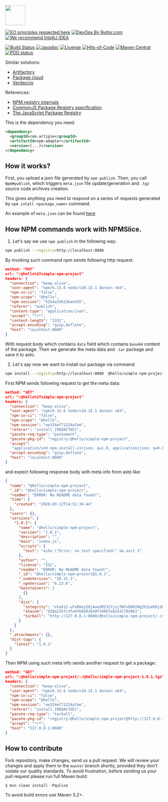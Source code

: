 <img src="https://www.artipie.com/logo.svg" width="64px" height="64px"/>

[![EO principles respected here](https://www.elegantobjects.org/badge.svg)](https://www.elegantobjects.org)
[![DevOps By Rultor.com](http://www.rultor.com/b/artipie/npm-adapter)](http://www.rultor.com/p/artipie/npm-adapter)
[![We recommend IntelliJ IDEA](https://www.elegantobjects.org/intellij-idea.svg)](https://www.jetbrains.com/idea/)

[![Build Status](https://img.shields.io/travis/artipie/npm-adapter/master.svg)](https://travis-ci.org/artipie/npm-adapter)
[![Javadoc](http://www.javadoc.io/badge/com.artipie/npm-adapter.svg)](http://www.javadoc.io/doc/com.artipie/npm-adapter)
[![License](https://img.shields.io/badge/license-MIT-green.svg)](https://github.com/artipie/npm-adapter/blob/master/LICENSE.txt)
[![Hits-of-Code](https://hitsofcode.com/github/artipie/npm-adapter)](https://hitsofcode.com/view/github/artipie/npm-adapter)
[![Maven Central](https://img.shields.io/maven-central/v/com.artipie/npm-adapter.svg)](https://maven-badges.herokuapp.com/maven-central/com.artipie/npm-adapter)
[![PDD status](http://www.0pdd.com/svg?name=yegor256/npm-files)](http://www.0pdd.com/p?name=yegor256/npm-files)

Similar solutions:

   * [Artifactory](https://www.jfrog.com/confluence/display/RTF/npm+Registry)
   * [Package cloud](https://packagecloud.io/docs#node_npm)
   * [Verdaccio](https://github.com/verdaccio/verdaccio)

References:

   * [NPM registry internals](https://blog.packagecloud.io/eng/2018/01/24/npm-registry-internals/)
   * [CommonJS Package Registry specification](http://wiki.commonjs.org/wiki/Packages/Registry)
   * [The JavaScript Package Registry](https://docs.npmjs.com/misc/registry)

This is the dependency you need:

```xml
<dependency>
  <groupId>com.artipie</groupId>
  <artifactId>npm-adapter</artifactId>
  <version>[...]</version>
</dependency>
```

## How it works?

First, you upload a json file generated by `npm publish`. Then,
you call `Npm#publish`, which triggers `meta.json` file update/generation and `.tgz` source code archives creation.

This gives anything you need to respond on a series of requests generated by `npm intall <package_name>` command.

An example of `meta.json` can be found [here](https://registry.npmjs.org/axios)

## How NPM commands work with NPMSlice.

1. Let's say we use `npm publish` in the following way:

```bash
npm publish --registry=http://localhost:8080
```

By invoking such command npm sends following http request:

```json
method: "PUT"
url: "/@hello%2fsimple-npm-project"
headers: { 
  "connection": "keep-alive",
  "user-agent": "npm/6.13.6 node/v10.15.1 darwin x64",
  "npm-in-ci": "false",
  "npm-scope": "@hello",
  "npm-session": "52b4a33613bae565",
  "referer": "publish",
  "content-type": "application/json",
  "accept": "*/*",
  "content-length": "1331",
  "accept-encoding": "gzip,deflate",
  "host": "localhost:8080"
} 
```

With request body which contains `data` field which contains `base64` content of the package. 
Then we generate the meta data and `.tar` package and save it to asto.

2. Let's say now we want to install our package via command:

```bash
npm install --registry=http://localhost:8080  @hello/simple-npm-project
```

First NPM sends following request to get the meta data:

```json
method: "GET"
url: "/@hello%2fsimple-npm-project"
headers: { 
  "connection": "keep-alive",
  "user-agent": "npm/6.13.6 node/v10.15.1 darwin x64",
  "npm-in-ci": "false",
  "npm-scope": "@hello",
  "npm-session": "ee324ef71224a7ee",
  "referer": "install [REDACTED]",
  "pacote-req-type": "packument",
  "pacote-pkg-id": "registry:@hello/simple-npm-project",
  "accept":
   "application/vnd.npm.install-v1+json; q=1.0, application/json; q=0.8, */*",
  "accept-encoding": "gzip,deflate",
  "host": "localhost:8080"
} 
```

and expect following response body with meta info from asto like:

```json
{
  "name": "@hello/simple-npm-project",
  "_id": "@hello/simple-npm-project",
  "readme": "ERROR: No README data found!",
  "time": {
    "created": "2020-03-12T14:51:34.44"
  },
  "users": {},
  "versions": {
    "1.0.1": {
      "name": "@hello/simple-npm-project",
      "version": "1.0.1",
      "description": "",
      "main": "index.js",
      "scripts": {
        "test": "echo \"Error: no test specified\" && exit 1"
      },
      "author": "",
      "license": "ISC",
      "readme": "ERROR: No README data found!",
      "_id": "@hello/simple-npm-project@1.0.1",
      "_nodeVersion": "10.15.1",
      "_npmVersion": "6.13.6",
      "maintainers": [
        {}
      ],
      "dist": {
        "integrity": "sha512-uTxRHajE8jAoeUMI32YjujfWTxD6D2Ng2hZoeR8jd8Wvx+3cJsda8mh64Cq4pFYvl65Za8OkzLAo2/vU/ibq9A==",
        "shasum": "d20a235fc4fe4f68b02649f349bfeb324178d9b1",
        "tarball": "http://127.0.0.1:8080/@hello/simple-npm-project/-/@hello/simple-npm-project-1.0.1.tgz"
      }
    }
  },
  "_attachments": {},
  "dist-tags": {
    "latest": "1.0.1"
  }
}
```

Then NPM using such meta info sends another request to get a package:

```json
method: "GET"
url: "/@hello/simple-npm-project/-/@hello/simple-npm-project-1.0.1.tgz"
headers: {
  "connection": "keep-alive",
  "user-agent": "npm/6.13.6 node/v10.15.1 darwin x64",
  "npm-in-ci": "false",
  "npm-scope": "@hello",
  "npm-session": "ee324ef71224a7ee",
  "referer": "install [REDACTED]",
  "pacote-req-type": "tarball",
  "pacote-pkg-id": "registry:@hello/simple-npm-project@http://127.0.0.1:8080/@hello/simple-npm-project/-/@hello/simple-npm-project-1.0.1.tgz",
  "accept": "*/*",
  "host": "127.0.0.1:8080" 
}
```

## How to contribute

Fork repository, make changes, send us a pull request. We will review
your changes and apply them to the `master` branch shortly, provided
they don't violate our quality standards. To avoid frustration, before
sending us your pull request please run full Maven build:

```
$ mvn clean install -Pqulice
```

To avoid build errors use Maven 3.2+.
